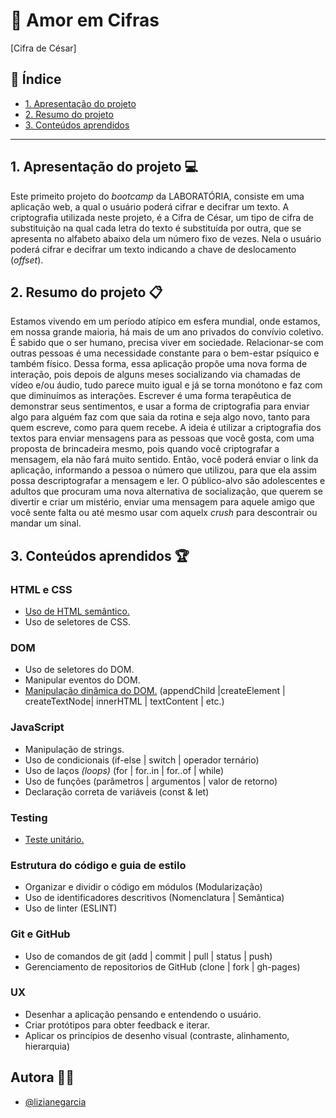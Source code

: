 # :yellow_heart: Amor em Cifras 
[Cifra de César]

## :round_pushpin: Índice

* [1. Apresentação do projeto](#1-apresentação-do-projeto)
* [2. Resumo do projeto](#2-resumo-do-projeto)
* [3. Conteúdos aprendidos](#3-conteúdos-aprendidos)

***

## 1. Apresentação do projeto :computer:

Este primeito projeto do _bootcamp_ da LABORATÓRIA, consiste em uma aplicação web, a qual o usuário poderá cifrar e decifrar um texto.
A criptografia utilizada neste projeto, é a Cifra de César, um tipo de cifra de substituição na qual cada letra do texto é substituída por outra, que se apresenta no alfabeto abaixo dela um número fixo de vezes.
Nela o usuário poderá cifrar e decifrar um texto indicando a chave de deslocamento (_offset_).

## 2. Resumo do projeto :clipboard:

Estamos vivendo em um período atípico em esfera mundial, onde estamos, em nossa grande maioria, há mais de um ano privados do convívio coletivo. É sabido que o ser humano, precisa viver em sociedade. Relacionar-se com outras pessoas é uma necessidade constante para o bem-estar psíquico e também físico.
Dessa forma, essa aplicação propõe uma nova forma de interação, pois depois de alguns meses socializando via chamadas de vídeo e/ou áudio, tudo parece muito igual e já se torna monótono e faz com que diminuímos as interações.
Escrever é uma forma terapêutica de demonstrar seus sentimentos, e usar a forma de criptografia para enviar algo para alguém faz com que saia da rotina e seja algo novo, tanto para quem escreve, como para quem recebe.
A ideia é utilizar a criptografia dos textos para enviar mensagens para as pessoas que você gosta, com uma proposta de brincadeira mesmo, pois quando você criptografar a mensagem, ela não fará muito sentido.
Então, você poderá enviar o link da aplicação, informando a pessoa o número que utilizou, para que ela assim possa descriptografar a mensagem e ler.
O público-alvo são adolescentes e adultos que procuram uma nova alternativa de socialização, que querem se divertir e criar um mistério, enviar uma mensagem para aquele amigo que você sente falta ou até mesmo usar com aquelx _crush_ para descontrair ou mandar um sinal.



## 3. Conteúdos aprendidos :trophy:

### HTML e CSS
- [Uso de HTML semântico.](https://developer.mozilla.org/pt-BR/docs/Glossario/Semantica#Sem%C3%A2ntica_em_HTML)
- Uso de seletores de CSS.

### DOM
- Uso de seletores do DOM.
- Manipular eventos do DOM.
- [Manipulação dinâmica do DOM.](https://developer.mozilla.org/pt-BR/docs/DOM/Referencia_do_DOM/Introdu%C3%A7%C3%A3o)
(appendChild |createElement | createTextNode| innerHTML | textContent | etc.)

### JavaScript
- Manipulação de strings.
- Uso de condicionais (if-else | switch | operador ternário)
- Uso de laços _(loops)_ (for | for..in | for..of | while)
- Uso de funções (parâmetros | argumentos | valor de retorno)
- Declaração correta de variáveis (const & let)

### Testing
- [Teste unitário.](https://jestjs.io/docs/pt-BR/getting-started)

### Estrutura do código e guia de estilo
- Organizar e dividir o código em módulos (Modularização)
- Uso de identificadores descritivos (Nomenclatura | Semântica)
- Uso de linter (ESLINT)

### Git e GitHub
- Uso de comandos de git (add | commit | pull | status | push)
- Gerenciamento de repositorios de GitHub (clone | fork | gh-pages)

### UX
- Desenhar a aplicação pensando e entendendo o usuário.
- Criar protótipos para obter feedback e iterar.
- Aplicar os princípios de desenho visual (contraste, alinhamento, hierarquia)


## Autora :woman_technologist:
- [@lizianegarcia](https://github.com/lizianegarcia)

